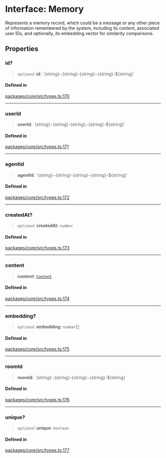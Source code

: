 # Interface: Memory

Represents a memory record, which could be a message or any other piece of information remembered by the system, including its content, associated user IDs, and optionally, its embedding vector for similarity comparisons.

## Properties

### id?

> `optional` **id**: \`$\{string\}-$\{string\}-$\{string\}-$\{string\}-$\{string\}\`

#### Defined in

[packages/core/src/types.ts:170](https://github.com/ai16z/eliza/blob/main/packages/core/src/types.ts#L170)

***

### userId

> **userId**: \`$\{string\}-$\{string\}-$\{string\}-$\{string\}-$\{string\}\`

#### Defined in

[packages/core/src/types.ts:171](https://github.com/ai16z/eliza/blob/main/packages/core/src/types.ts#L171)

***

### agentId

> **agentId**: \`$\{string\}-$\{string\}-$\{string\}-$\{string\}-$\{string\}\`

#### Defined in

[packages/core/src/types.ts:172](https://github.com/ai16z/eliza/blob/main/packages/core/src/types.ts#L172)

***

### createdAt?

> `optional` **createdAt**: `number`

#### Defined in

[packages/core/src/types.ts:173](https://github.com/ai16z/eliza/blob/main/packages/core/src/types.ts#L173)

***

### content

> **content**: [`Content`](Content.md)

#### Defined in

[packages/core/src/types.ts:174](https://github.com/ai16z/eliza/blob/main/packages/core/src/types.ts#L174)

***

### embedding?

> `optional` **embedding**: `number`[]

#### Defined in

[packages/core/src/types.ts:175](https://github.com/ai16z/eliza/blob/main/packages/core/src/types.ts#L175)

***

### roomId

> **roomId**: \`$\{string\}-$\{string\}-$\{string\}-$\{string\}-$\{string\}\`

#### Defined in

[packages/core/src/types.ts:176](https://github.com/ai16z/eliza/blob/main/packages/core/src/types.ts#L176)

***

### unique?

> `optional` **unique**: `boolean`

#### Defined in

[packages/core/src/types.ts:177](https://github.com/ai16z/eliza/blob/main/packages/core/src/types.ts#L177)
